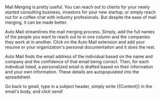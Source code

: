 Mail Merging is pretty useful. You can reach out to clients for your newly started consulting business, investors for your new startup, or simply reach out for a coffee chat with industry profesionals. But despite the ease of mail merging, it can be made better.

Auto Mail streamlines the mail merging process. Simply, add the full names of the people you want to reach out to in one column and the companies they work at in another. Click on the Auto Mail extension and add your resume or your organization's personal documentaiton and it does the rest. 

Auto Mail finds the email address of the individual based on the name and company and the confidence of that email being correct. Then, for each indivdiual listed, a personalized email is drafted based on their information and your own information. These details are autopopulated into the spreadsheet.

Go back to gmail, type in a subject header, simply write {{Content}} in the email's body, and click send!
